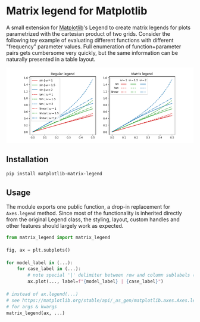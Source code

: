 # Matrix legend for Matplotlib

A small extension for [Matplotlib](https://matplotlib.org/)'s Legend to create
matrix legends for plots parametrized with the cartesian product of two grids.
Consider the following toy example of evaluating different functions with
different "frequency" parameter values. Full enumeration of function+parameter
pairs gets cumbersome very quickly, but the same information can be naturally
presented in a table layout.

![comparison of regular and matrix legends](https://raw.githubusercontent.com/nj-vs-vh/matplotlib-matrix-legend/refs/heads/main/images/demo.png)

## Installation

```sh
pip install matplotlib-matrix-legend
```

## Usage

The module exports one public function, a drop-in replacement for `Axes.legend`
method. Since most of the functionality is inherited directly from the original Legend class,
the styling, layout, custom handles and other features should largely work as expected.

```python
from matrix_legend import matrix_legend

fig, ax = plt.subplots()

for model_label in (...):
    for case_label in (...):
        # note special '|' delimiter between row and column sublabels (configurable)
        ax.plot(..., label=f"{model_label} | {case_label}")

# instead of ax.legend(...)
# see https://matplotlib.org/stable/api/_as_gen/matplotlib.axes.Axes.legend.html
# for args & kwargs
matrix_legend(ax, ...)
```
